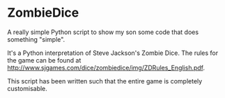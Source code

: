 # ZombieDice

A really simple Python script to show my son some code that does something "simple".

It's a Python interpretation of Steve Jackson's Zombie Dice. The rules for the game can be found at http://www.sjgames.com/dice/zombiedice/img/ZDRules_English.pdf.

This script has been written such that the entire game is completely customisable.
